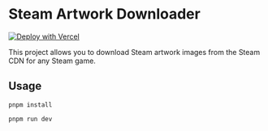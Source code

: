 # Steam Artwork Downloader

[![Deploy with Vercel](https://vercel.com/button)](https://vercel.com/new/clone?repository-url=https%3A%2F%2Fgithub.com%2FAFCMS%2Fsteam_artwork_downloader)

This project allows you to download Steam artwork images from the Steam CDN for any Steam game.

## Usage

```shell
pnpm install
```

```shell
pnpm run dev
```
